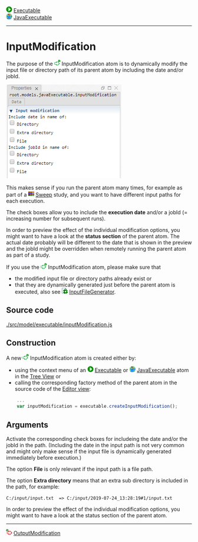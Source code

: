 ![](../../../../icons/run.png) [Executable](./executable.md)<br>
![](../../../../icons/java.png) [JavaExecutable](./javaExecutable.md)

----

# InputModification

The purpose of the ![](../../../../icons/inputModification.png) InputModification atom is to dynamically modify the input file or directory path of its parent atom by including the date and/or jobId.

![](../../../images/input_modification.png)

This makes sense if you run the parent atom many times, for example as part of a ![](../../../../icons/sweep.png) [Sweep](../../study/sweep/sweep.md) study, and you want to have different input paths for each execution.

The check boxes allow you to include the **execution date** and/or a jobId (= increasing number for subsequent runs). 

In order to preview the effect of the individual modification options, you might want to have a look at the **status section** of the parent atom. The actual date probably will be different to the date that is shown in the preview and the jobId might be overridden when remotely running the parent atom as part of a study.  

If you use the ![](../../../../icons/inputModification.png) InputModification atom, please make sure that 
* the modified input file or directory paths already exist or 
* that they are dynamically generated just before the parent atom is executed, also see ![](../../../../icons/inputFile.png) [InputFileGenerator](../inputFileGenerator/inputFileGenerators.md). 

## Source code

[./src/model/executable/inputModification.js](../../../../src/model/executable/inputModification.js)

## Construction
		
A new ![](../../../../icons/inputModification.png) InputModification atom is created either by: 

* using the context menu of an ![](../../../../icons/run.png) [Executable](./executable.md) or ![](../../../../icons/java.png) [JavaExecutable](./javaExecutable.md) atom in the [Tree View](../../../views/treeView.md) or
* calling the corresponding factory method of the parent atom in the source code of the [Editor view](../../../views/editorView.md):

```javascript
    ...
    var inputModification = executable.createInputModification();	     
```

## Arguments

Activate the corresponding check boxes for includeing the date and/or the jobId in the path. (Including the date in the input path is not very common and might only make sense if the input file is dynamically generated immediately before execution.) 

The option **File** is only relevant if the input path is a file path.

The option **Extra directory** means that an extra sub directory is included in the path, for example:

```
C:/input/input.txt  => C:/input/2019-07-24_13:28:19#1/input.txt
```

In order to preview the effect of the individual modification options, you might want to have a look at the status section of the parent atom. 

----

![](../../../../icons/outputModification.png) [OutputModification](./outputModification.md)
